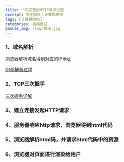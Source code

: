 ```yaml
---
title: 一次完整的HTTP请求过程
excerpt: 所在模块：计算机网络
tags: [计算机网络]
categories: 后端面试
banner_img: /img/壁纸.jpg
---
```


### 1、域名解析

浏览器解析域名得到对应的IP地址

[DNS解析过程](http://sjy.xn--6qq986b3xl/2022/03/20/%E5%90%8E%E5%8F%B0%E9%9D%A2%E8%AF%95%E5%87%86%E5%A4%87/%E7%BD%91%E7%BB%9C/DNS%E8%A7%A3%E6%9E%90/)

### 2、TCP三次握手

[三次握手详解](http://sjy.xn--6qq986b3xl/2022/01/21/%E5%90%8E%E5%8F%B0%E9%9D%A2%E8%AF%95%E5%87%86%E5%A4%87/%E7%BD%91%E7%BB%9C/%E4%B8%89%E6%AC%A1%E6%8F%A1%E6%89%8B%E5%9B%9B%E6%AC%A1%E6%8C%A5%E6%89%8B/)

### 3、建立连接发起HTTP请求

### 4、服务器响应http请求，浏览器得到html代码

### 5、浏览器解析html码，并请求html代码中的资源

### 6、浏览器对页面进行渲染给用户